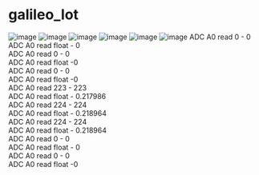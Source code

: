 # galileo_lot
![image](https://github.com/ald2004/galileo_lot/blob/master/1.jpg)
![image](https://github.com/ald2004/galileo_lot/blob/master/2.jpg)
![image](https://github.com/ald2004/galileo_lot/blob/master/3.jpg)
![image](https://github.com/ald2004/galileo_lot/blob/master/oled/a.jpg)
![image](https://github.com/ald2004/galileo_lot/blob/master/oled/b.jpg)
![image](https://github.com/ald2004/galileo_lot/blob/master/oled/c.jpg)
ADC A0 read 0 - 0<br>
ADC A0 read float - 0<br>
ADC A0 read 0 - 0<br>
ADC A0 read float -0<br>
ADC A0 read 0 - 0<br>
ADC A0 read float -0<br>
ADC A0 read 223 - 223<br>
ADC A0 read float - 0.217986<br>
ADC A0 read 224 - 224<br>
ADC A0 read float - 0.218964<br>
ADC A0 read 224 - 224<br>
ADC A0 read float - 0.218964<br>
ADC A0 read 0 - 0<br>
ADC A0 read float - 0<br>
ADC A0 read 0 - 0<br>
ADC A0 read float -0
